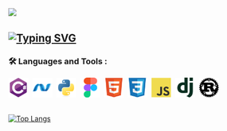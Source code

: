 <div id="header" align="left">
  <img src="https://media4.giphy.com/media/v1.Y2lkPTc5MGI3NjExdWo4czMxM2V2YnVuNm9jdDg5YXlpNDc1dnh6d2Nzd2hmb21sZDVxZCZlcD12MV9pbnRlcm5hbF9naWZfYnlfaWQmY3Q9Zw/78XCFBGOlS6keY1Bil/giphy.gif" width="150"/>
</div>

<!-- ## Hi there, I'm Daniil 👋 -->

## [![Typing SVG](https://readme-typing-svg.herokuapp.com?color=%2336BCF7&lines=Hi+there,+I'm+Daniil+👋)](https://git.io/typing-svg)

### :hammer_and_wrench: Languages and Tools :
<div>
  <img src="https://github.com/devicons/devicon/blob/master/icons/csharp/csharp-original.svg" title="Csharp" alt="Csharp" width="40" height="40"/>&nbsp;
  <img src="https://github.com/devicons/devicon/blob/master/icons/dot-net/dot-net-original.svg" title="Dotnet" alt="Dotnet" width="40" height="40"/>&nbsp;
  <img src="https://github.com/devicons/devicon/blob/master/icons/python/python-original.svg" title="Python" alt="Python" width="40" height="40"/>&nbsp;
  <img src="https://github.com/devicons/devicon/blob/master/icons/figma/figma-original.svg" title="Figma" alt="Figma" width="40" height="40"/>&nbsp;
  <img src="https://github.com/devicons/devicon/blob/master/icons/html5/html5-original.svg" title="Html" alt="Html" width="40" height="40"/>&nbsp;
  <img src="https://github.com/devicons/devicon/blob/master/icons/css3/css3-original.svg" title="CSS" alt="CSS" width="40" height="40"/>&nbsp;
  <img src="https://github.com/devicons/devicon/blob/master/icons/javascript/javascript-original.svg" title="Javascript" alt="Javascript" width="40" height="40"/>&nbsp;
  <img src="https://github.com/devicons/devicon/blob/master/icons/django/django-plain.svg" title="Django" alt="Django" width="40" height="40"/>&nbsp;
  <img src="https://github.com/devicons/devicon/blob/master/icons/rust/rust-original.svg" title="Rust" alt="Rust" width="40" height="40"/>&nbsp;
</div>
<br>

[![Top Langs](https://github-readme-stats.vercel.app/api/top-langs/?username=smirdch183&theme=midnight-purple&layout=compact)](https://github.com/anuraghazra/github-readme-stats)
<!-- <br>
![Anurag's GitHub stats](https://github-readme-stats.vercel.app/api?username=smirdch183&theme=midnight-purple&show_icons=true) -->
<!--
**smirdch183/smirdch183** is a ✨ _special_ ✨ repository because its `README.md` (this file) appears on your GitHub profile.

Here are some ideas to get you started:

- 🔭 I’m currently working on ...
- 🌱 I’m currently learning ...
- 👯 I’m looking to collaborate on ...
- 🤔 I’m looking for help with ...
- 💬 Ask me about ...
- 📫 How to reach me: ...
- 😄 Pronouns: ...
- ⚡ Fun fact: ...
-->
